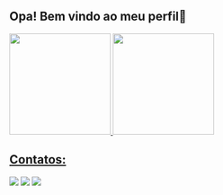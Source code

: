 ## Opa! Bem vindo ao meu perfil👋

<div>
<a href="[https://github.com/seu-usuário-aqui](https://github.com/Gimieski)">
<img loading="lazy" height="180em" src="https://github-readme-stats.vercel.app/api/top-langs/?Gimieski&layout=compact&langs_count=7&theme=dracula"/>
<img loading="lazy" height="180em" src="https://github-readme-stats.vercel.app/api?Gimieski&show_icons=true&theme=dracula&include_all_commits=true&count_private=true"/>
</div>
  
## Contatos:
<div>
<a href="https://instagram.com/seu-usuário-instagram-aqui" target="_blank"><img loading="lazy" src="https://img.shields.io/badge/-Instagram-%23E4405F?style=for-the-badge&logo=instagram&logoColor=white" target="_blank"></a>
<a href = "mailto:contato@seu-usuário-aqui"><img loading="lazy" src="https://img.shields.io/badge/Gmail-D14836?style=for-the-badge&logo=gmail&logoColor=white" target="_blank"></a>
<a href="https://www.linkedin.com/in/seu-usuário-linkedln-aqui" target="_blank"><img loading="lazy" src="https://img.shields.io/badge/-LinkedIn-%230077B5?style=for-the-badge&logo=linkedin&logoColor=white" target="_blank"></a>   
</div>

<!--
**Gimieski/Gimieski** is a ✨ _special_ ✨ repository because its `README.md` (this file) appears on your GitHub profile.

Here are some ideas to get you started:

- 🔭 I’m currently working on ...
- 🌱 I’m currently learning ...
- 👯 I’m looking to collaborate on ...
- 🤔 I’m looking for help with ...
- 💬 Ask me about ...
- 📫 How to reach me: ...
- 😄 Pronouns: ...
- ⚡ Fun fact: ...
-->
